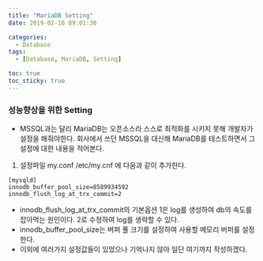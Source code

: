 ```yaml
---
title: "MariaDB Setting"
date: 2019-02-16 09:01:30

categories:
  - Database
tags:
  - [Database, MariaDB, Setting]

toc: true
toc_sticky: true
---
```


### 성능향상을 위한 Setting

- MSSQL과는 달리 MariaDB는 오픈소스라 스스로 최적화를 시키지 못해 개발자가 설정을 해줘야한다. 회사에서 쓰던 MSSQL을 대신해 MariaDB를 테스트하면서
  그 설정에 대한 내용을 적어본다.

1. 설정파일 my.conf
   /etc/my.cnf 에 다음과 같이 추가한다.

```
[mysqld]
innodb_buffer_pool_size=8589934592
innodb_flush_log_at_trx_commit=2

```

- innodb_flush_log_at_trx_commit의 기본옵션 1은 log를 생성하여 db의 속도를 잡아먹는 원인이다. 2로 수정하여 log를 생략할 수 있다.
- innodb_buffer_pool_size는 버퍼 풀 크기를 설정하여 사용할 메모리 버퍼를 설정한다.
- 이외에 여러가지 설정값들이 있었으나 기억나지 않아 일단 여기까지 작성하겠다.
